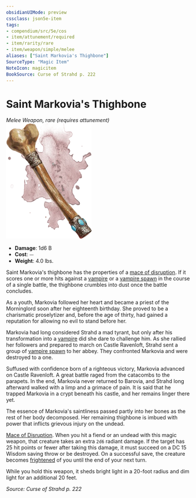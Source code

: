 ```yaml
---
obsidianUIMode: preview
cssclass: json5e-item
tags:
- compendium/src/5e/cos
- item/attunement/required
- item/rarity/rare
- item/weapon/simple/melee
aliases: ["Saint Markovia's Thighbone"]
SourceType: "Magic Item"
NoteIcon: magicitem
BookSource: Curse of Strahd p. 222
---
```

# Saint Markovia's Thighbone
*Melee Weapon, rare (requires attunement)*  
![](https://raw.githubusercontent.com/5etools-mirror-2/5etools-img/main/items/CoS/Saint%20Markovia%27s%20Thighbone.webp#right)  

- **Damage**: 1d6 B
- **Cost**: ⏤
- **Weight**: 4.0 lbs.

Saint Markovia's thighbone has the properties of a [mace of disruption](/2-Mechanics/CLI/items/mace-of-disruption.md). If it scores one or more hits against a [vampire](/2-Mechanics/CLI/bestiary/undead/vampire.md) or a [vampire spawn](/2-Mechanics/CLI/bestiary/undead/vampire-spawn.md) in the course of a single battle, the thighbone crumbles into dust once the battle concludes.

As a youth, Markovia followed her heart and became a priest of the Morninglord soon after her eighteenth birthday. She proved to be a charismatic proselytizer and, before the age of thirty, had gained a reputation for allowing no evil to stand before her.

Markovia had long considered Strahd a mad tyrant, but only after his transformation into a [vampire](/2-Mechanics/CLI/bestiary/undead/vampire.md) did she dare to challenge him. As she rallied her followers and prepared to march on Castle Ravenloft, Strahd sent a group of [vampire spawn](/2-Mechanics/CLI/bestiary/undead/vampire-spawn.md) to her abbey. They confronted Markovia and were destroyed to a one.

Suffused with confidence born of a righteous victory, Markovia advanced on Castle Ravenloft. A great battle raged from the catacombs to the parapets. In the end, Markovia never returned to Barovia, and Strahd long afterward walked with a limp and a grimace of pain. It is said that he trapped Markovia in a crypt beneath his castle, and her remains linger there yet.

The essence of Markovia's saintliness passed partly into her bones as the rest of her body decomposed. Her remaining thighbone is imbued with power that inflicts grievous injury on the undead.

[Mace of Disruption](/2-Mechanics/CLI/items/mace-of-disruption.md). When you hit a fiend or an undead with this magic weapon, that creature takes an extra `2d6` radiant damage. If the target has 25 hit points or fewer after taking this damage, it must succeed on a DC 15 Wisdom saving throw or be destroyed. On a successful save, the creature becomes [frightened](/2-Mechanics/CLI/rules/conditions.md#frightened) of you until the end of your next turn.

While you hold this weapon, it sheds bright light in a 20-foot radius and dim light for an additional 20 feet.

*Source: Curse of Strahd p. 222*